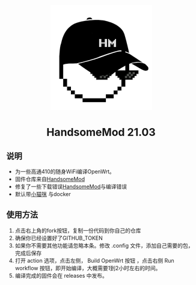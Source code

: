 <p align="center"><img src="logo.png" /></p>
<h1 align="center">HandsomeMod 21.03</h1>

## 说明
- 为一些高通410的随身WiFi编译OpenWrt。
- 固件仓库来自[HandsomeMod](https://github.com/HandsomeMod/HandsomeMod)
- 修复了一些下载错误[HandsomeMod](https://github.com/LeeHe-gif/HandsomeMod)与编译错误
- 默认带[小猫咪](https://github.com/vernesong/OpenClash)
与docker
## 使用方法
1. 点击右上角的fork按钮，复制一份代码到你自己的仓库
2. 确保你已经设置好了GITHUB_TOKEN
3. 如果你不需要其他功能请忽略本条。修改 .config 文件，添加自己需要的包，完成后保存
4. 打开 action 选项，点击左侧， Build OpenWrt 按钮 ，点击右侧 Run workflow 按钮，即开始编译，大概需要1到2小时左右的时间。
5. 编译完成的固件会在 releases 中发布。
